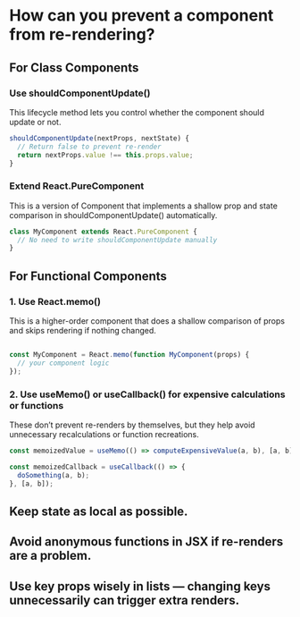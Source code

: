 # How can you prevent a component from re-rendering?

## For Class Components

### Use shouldComponentUpdate()
This lifecycle method lets you control whether the component should update or not.

```js
shouldComponentUpdate(nextProps, nextState) {
  // Return false to prevent re-render
  return nextProps.value !== this.props.value;
}
```

### Extend React.PureComponent
This is a version of Component that implements a shallow prop and state comparison in shouldComponentUpdate() automatically.

```jsx
class MyComponent extends React.PureComponent {
  // No need to write shouldComponentUpdate manually
}
```

 ## For Functional Components
### 1. Use React.memo()
This is a higher-order component that does a shallow comparison of props and skips rendering if nothing changed.

```jsx

const MyComponent = React.memo(function MyComponent(props) {
  // your component logic
});

```
### 2. Use useMemo() or useCallback() for expensive calculations or functions
These don’t prevent re-renders by themselves, but they help avoid unnecessary recalculations or function recreations.

```jsx
const memoizedValue = useMemo(() => computeExpensiveValue(a, b), [a, b]);

const memoizedCallback = useCallback(() => {
  doSomething(a, b);
}, [a, b]);
```

## Keep state as local as possible.

## Avoid anonymous functions in JSX if re-renders are a problem.

## Use key props wisely in lists — changing keys unnecessarily can trigger extra renders.
